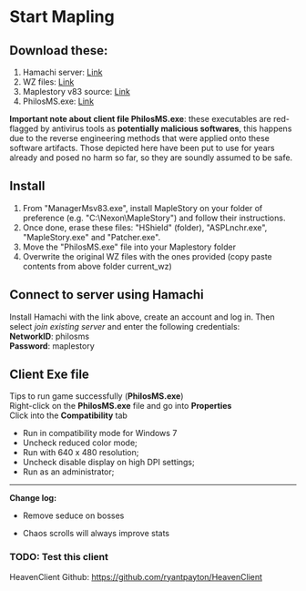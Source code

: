# Start Mapling

## Download these:
1. Hamachi server: [Link](https://hamachi.en.softonic.com/) <br>
2. WZ files: [Link](https://drive.google.com/file/d/1SIbRHmtV-kBfbZ4eEhbnspiNgWAMd1O7/view?usp=sharing) <br>
3. Maplestory v83 source: [Link](https://drive.google.com/open?id=1wWreM_AfdDEne6cBCdOL93YLJ2SMVWPC) <br>
4. PhilosMS.exe: [Link](https://gofile.io/d/sngm45) <br>

**Important note about client file PhilosMS.exe**: these executables are red-flagged by antivirus tools as __potentially malicious softwares__, this happens due to the reverse engineering methods that were applied onto these software artifacts. Those depicted here have been put to use for years already and posed no harm so far, so they are soundly assumed to be safe.

## Install
1. From "ManagerMsv83.exe", install MapleStory on your folder of preference (e.g. "C:\Nexon\MapleStory") and follow their instructions.
2. Once done, erase these files: "HShield" (folder), "ASPLnchr.exe", "MapleStory.exe" and "Patcher.exe".
3. Move the "PhilosMS.exe" file into your Maplestory folder
4. Overwrite the original WZ files with the ones provided (copy paste contents from above folder current_wz)

## Connect to server using Hamachi
Install Hamachi with the link above, create an account and log in. Then select *join existing server* and enter the following credentials: <br>
**NetworkID**: philosms <br>
**Password**: maplestory

## Client Exe file 
Tips to run game successfully (**PhilosMS.exe**) <br>
Right-click on the **PhilosMS.exe** file and go into **Properties** <br>
Click into the **Compatibility** tab <br>
- Run in compatibility mode for Windows 7
- Uncheck reduced color mode;
- Run with 640 x 480 resolution;
- Uncheck disable display on high DPI settings;
- Run as an administrator;

---
**Change log:**

  * Remove seduce on bosses

  * Chaos scrolls will always improve stats

### TODO: Test this client 

HeavenClient Github: https://github.com/ryantpayton/HeavenClient

